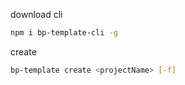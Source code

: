 download cli
```bash
npm i bp-template-cli -g
```

create
```bash
bp-template create <projectName> [-f]
```